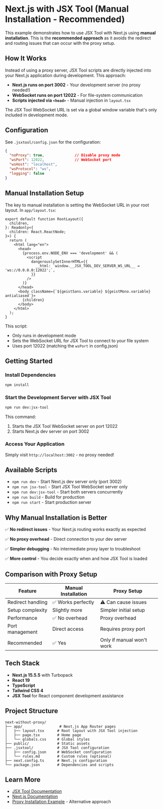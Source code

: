 # Next.js with JSX Tool (Manual Installation - Recommended)

This example demonstrates how to use JSX Tool with Next.js using **manual installation**. This is the **recommended approach** as it avoids the redirect and routing issues that can occur with the proxy setup.

## How It Works

Instead of using a proxy server, JSX Tool scripts are directly injected into your Next.js application during development. This approach:

- **Next.js runs on port 3002** - Your development server (no proxy needed!)
- **WebSocket runs on port 12022** - For file-system communication
- **Scripts injected via `<head>`** - Manual injection in `layout.tsx`

The JSX Tool WebSocket URL is set via a global window variable that's only included in development mode.

## Configuration

See `.jsxtool/config.json` for the configuration:

```json
{
  "noProxy": true,              // Disable proxy mode
  "wsPort": 12022,              // WebSocket port
  "wsHost": "localhost",
  "wsProtocol": "ws",
  "logging": false
}
```

## Manual Installation Setup

The key to manual installation is setting the WebSocket URL in your root layout. In `app/layout.tsx`:

```tsx
export default function RootLayout({
  children,
}: Readonly<{
  children: React.ReactNode;
}>) {
  return (
    <html lang="en">
      <head>
        {process.env.NODE_ENV === 'development' && (
          <script
            dangerouslySetInnerHTML={{
              __html: `window.__JSX_TOOL_DEV_SERVER_WS_URL__ = 'ws://0.0.0.0:12022';`,
            }}
          />
        )}
      </head>
      <body className={`${geistSans.variable} ${geistMono.variable} antialiased`}>
        {children}
      </body>
    </html>
  );
}
```

This script:
- Only runs in development mode
- Sets the WebSocket URL for JSX Tool to connect to your file system
- Uses port 12022 (matching the `wsPort` in config.json)

## Getting Started

### Install Dependencies

```bash
npm install
```

### Start the Development Server with JSX Tool

```bash
npm run dev:jsx-tool
```

This command:
1. Starts the JSX Tool WebSocket server on port 12022
2. Starts Next.js dev server on port 3002

### Access Your Application

Simply visit `http://localhost:3002` - no proxy needed!

## Available Scripts

- `npm run dev` - Start Next.js dev server only (port 3002)
- `npm run jsx-tool` - Start JSX Tool WebSocket server only
- `npm run dev:jsx-tool` - Start both servers concurrently
- `npm run build` - Build for production
- `npm run start` - Start production server

## Why Manual Installation is Better

✅ **No redirect issues** - Your Next.js routing works exactly as expected

✅ **No proxy overhead** - Direct connection to your dev server

✅ **Simpler debugging** - No intermediate proxy layer to troubleshoot

✅ **More control** - You decide exactly when and how JSX Tool is loaded

## Comparison with Proxy Setup

| Feature | Manual Installation | Proxy Setup |
|---------|-------------------|-------------|
| Redirect handling | ✅ Works perfectly | ⚠️ Can cause issues |
| Setup complexity | Slightly more | Simpler initial setup |
| Performance | ✅ No overhead | Proxy overhead |
| Port management | Direct access | Requires proxy port |
| Recommended | ✅ Yes | Only if manual won't work |

## Tech Stack

- **Next.js 15.5.5** with Turbopack
- **React 19**
- **TypeScript**
- **Tailwind CSS 4**
- **JSX Tool** for React component development assistance

## Project Structure

```
next-without-proxy/
├── app/                 # Next.js App Router pages
│   ├── layout.tsx      # Root layout with JSX Tool injection
│   ├── page.tsx        # Home page
│   └── globals.css     # Global styles
├── public/             # Static assets
├── .jsxtool/           # JSX Tool configuration
│   ├── config.json     # WebSocket configuration
│   └── rules.md        # Custom rules (optional)
├── next.config.ts      # Next.js configuration
└── package.json        # Dependencies and scripts
```

## Learn More

- [JSX Tool Documentation](https://github.com/jsx-tool/jsx-tool)
- [Next.js Documentation](https://nextjs.org/docs)
- [Proxy Installation Example](../next-with-proxy) - Alternative approach